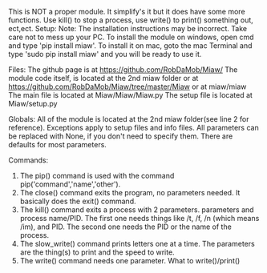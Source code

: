This is NOT a proper module. It simplify's it but it does have some more functions. Use kill() to stop a process, use write() to print() something out, ect,ect.
Setup:
Note: The installation instructions may be incorrect. Take care not to mess up your PC.
To install the module on windows, open cmd and type 'pip install miaw'.
To install it on mac, goto the mac Terminal and type 'sudo pip install miaw' and you will be ready to use it.

Files:
The github page is at https://github.com/RobDaMob/Miaw/
The module code itself, is located at the 2nd miaw folder or at https://github.com/RobDaMob/Miaw/tree/master/Miaw or at
miaw/miaw
The main file is located at Miaw/Miaw/Miaw.py
The setup file is located at Miaw/setup.py

Globals:
All of the module is located at the 2nd miaw folder(see line 2 for reference). Exceptions apply to setup files and info files.
All parameters can be replaced with None, if you don't need to specify them.
There are defaults for most parameters.


Commands:
1. The pip() command is used with the command pip('command','name','other').
2. The close() command exits the program, no parameters needed. It basically does the exit() command.
3. The kill() command exits a process with 2 parameters. parameters and process name/PID. The first one needs things like /t, /f, /n (which means /im), and PID.
The second one needs the PID or the name of the process.
4. The slow_write() command prints letters one at a time. The parameters are the thing(s) to print and the speed to write.
5. The write() command needs one parameter. What to write()/print()
